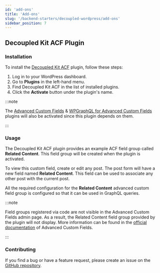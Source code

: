 ```yaml
---
id: 'add-ons'
title: 'Add-ons'
slug: '/backend-starters/decoupled-wordpress/add-ons'
sidebar_position: 7
---
```


## Decoupled Kit ACF Plugin

### Installation

<!--- TODO: Update the Plugin link with WordPress.org plugin when it's hosted there --->

To install the
[Decoupled Kit ACF](https://github.com/pantheon-systems/decoupled-kit-acf)
plugin, follow these steps:

1. Log in to your WordPress dashboard.
1. Go to **Plugins** in the left-hand menu.
1. Find Decoupled Kit ACF in the list of installed plugins.
1. Click the **Activate** button under the plugin's name.

:::note

The
[Advanced Custom Fields](https://wordpress.org/plugins/advanced-custom-fields/)
&
[WPGraphQL for Advanced Custom Fields](https://github.com/wp-graphql/wp-graphql-acf)
plugins will also be activated since this plugin depends on them.

:::

### Usage

The Decoupled Kit ACF plugin provides an example ACF field group called
**Related Content**. This field group will be created when the plugin is
activated.

To view this custom field, create or edit any post. The post form will have a
new field named **Related Content**. This field can be used to associate any
other post with the current post.

All the required configuration for the **Related Content** advanced custom field
group is configured so that it can be used in GraphQL queries.

:::note

Field groups registered via code are not visible in the Advanced Custom Fields
admin page. As a result, the Related Content field group provided by the plugin
will not display. More information can be found in the
[official documentation](https://www.advancedcustomfields.com/resources/register-fields-via-php/#getting-started)
of Advanced Custom Fields.

:::

### Contributing

If you find a bug or have a feature request, please create an issue on the
[GitHub repository](https://github.com/pantheon-systems/decoupled-kit-acf).
